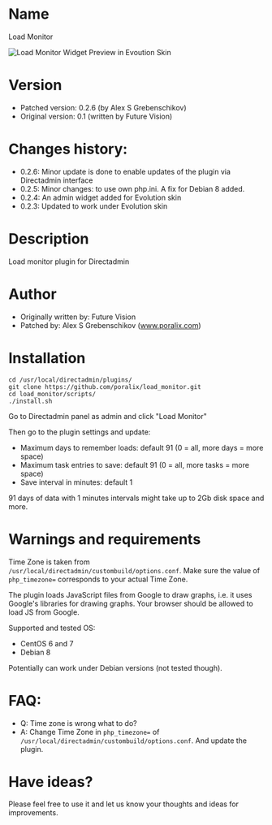 # Name

Load Monitor

![Load Monitor Widget Preview in Evoution Skin](https://raw.githubusercontent.com/poralix/load_monitor/master/load_monitor_widget.png)

# Version

- Patched version: 0.2.6 (by Alex S Grebenschikov)
- Original version: 0.1 (written by Future Vision)

# Changes history:

- 0.2.6: Minor update is done to enable updates of the plugin via Directadmin interface
- 0.2.5: Minor changes: to use own php.ini. A fix for Debian 8 added.
- 0.2.4: An admin widget added for Evolution skin
- 0.2.3: Updated to work under Evolution skin

# Description

Load monitor plugin for Directadmin

# Author 

- Originally written by: Future Vision
- Patched by: Alex S Grebenschikov (www.poralix.com)


# Installation

```
cd /usr/local/directadmin/plugins/
git clone https://github.com/poralix/load_monitor.git
cd load_monitor/scripts/
./install.sh
```

Go to Directadmin panel as admin and click "Load Monitor"

Then go to the plugin settings and update:

- Maximum days to remember loads: default 91 (0 = all, more days = more space)
- Maximum task entries to save: default 91 (0 = all, more tasks = more space)
- Save interval in minutes: default 1

91 days of data with 1 minutes intervals might take up to 2Gb disk space and more.


# Warnings and requirements

Time Zone is taken from `/usr/local/directadmin/custombuild/options.conf`. Make sure the value of `php_timezone=` corresponds to your actual Time Zone.

The plugin loads JavaScript files from Google to draw graphs, i.e. it uses Google's libraries for drawing graphs. Your browser should be allowed to load JS from Google.

Supported and tested OS:

- CentOS 6 and 7
- Debian 8

Potentially can work under  Debian versions (not tested though).

# FAQ:

- Q: Time zone is wrong what to do?
- A: Change Time Zone in `php_timezone=` of `/usr/local/directadmin/custombuild/options.conf`. And update the plugin.

# Have ideas?

Please feel free to use it and let us know your thoughts and ideas for improvements.
